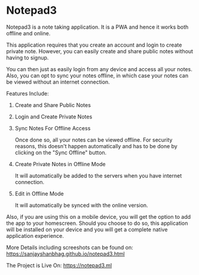 # Notepad3
Notepad3 is a note taking application. It is a PWA and hence it works both offline and online.

This application requires that you create an account and login to create private note. However, you can easily create and share public notes without having to signup.

You can then just as easily login from any device and access all your notes. Also, you can opt to sync your notes offline, in which case your notes can be viewed without an internet connection.

Features Include:

1) Create and Share Public Notes

2) Login and Create Private Notes

3) Sync Notes For Offline Access

    Once done so, all your notes can be viewed offline. For security reasons, this doesn't happen automatically and has to be done by clicking on the "Sync Offline" button.

4) Create Private Notes in Offline Mode

    It will automatically be added to the servers when you have internet connection.

5) Edit in Offline Mode

    It will automatically be synced with the online version.


Also, if you are using this on a mobile device, you will get the option to add the app to your homescreen. Should you choose to do so, this application will be installed on your device and you will get a complete native application experience.

More Details including screeshots can be found on: https://sanjayshanbhag.github.io/notepad3.html

The Project is Live On: https://notepad3.ml
